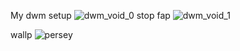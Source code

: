 My dwm setup
![dwm_void_0](https://github.com/user-attachments/assets/ef5cd2a2-908a-41fc-8d21-bfeda08a94d0)
stop fap
![dwm_void_1](https://github.com/user-attachments/assets/f321aca6-fe48-4c52-bc6a-ed1aa677224a)

wallp
![persey](https://github.com/user-attachments/assets/e5d0b680-8519-4e2d-8eed-cdbe643a834d)
